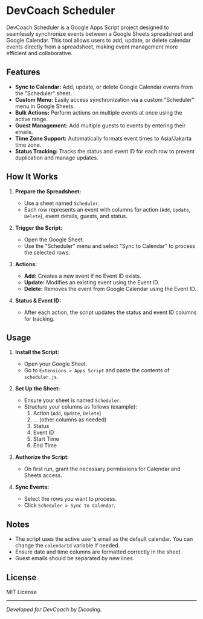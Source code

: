 # DevCoach Scheduler

DevCoach Scheduler is a Google Apps Script project designed to seamlessly synchronize events between a Google Sheets spreadsheet and Google Calendar. This tool allows users to add, update, or delete calendar events directly from a spreadsheet, making event management more efficient and collaborative.

## Features

- **Sync to Calendar:** Add, update, or delete Google Calendar events from the "Scheduler" sheet.
- **Custom Menu:** Easily access synchronization via a custom "Scheduler" menu in Google Sheets.
- **Bulk Actions:** Perform actions on multiple events at once using the active range.
- **Guest Management:** Add multiple guests to events by entering their emails.
- **Time Zone Support:** Automatically formats event times to Asia/Jakarta time zone.
- **Status Tracking:** Tracks the status and event ID for each row to prevent duplication and manage updates.

## How It Works

1. **Prepare the Spreadsheet:**
   - Use a sheet named `Scheduler`.
   - Each row represents an event with columns for action (`Add`, `Update`, `Delete`), event details, guests, and status.

2. **Trigger the Script:**
   - Open the Google Sheet.
   - Use the "Scheduler" menu and select "Sync to Calendar" to process the selected rows.

3. **Actions:**
   - **Add:** Creates a new event if no Event ID exists.
   - **Update:** Modifies an existing event using the Event ID.
   - **Delete:** Removes the event from Google Calendar using the Event ID.

4. **Status & Event ID:**
   - After each action, the script updates the status and event ID columns for tracking.

## Usage

1. **Install the Script:**
   - Open your Google Sheet.
   - Go to `Extensions > Apps Script` and paste the contents of `scheduler.js`.

2. **Set Up the Sheet:**
   - Ensure your sheet is named `Scheduler`.
   - Structure your columns as follows (example):
     1. Action (`Add`, `Update`, `Delete`)
     2. ... (other columns as needed)
     9. Status
     10. Event ID
     11. Start Time
     12. End Time

3. **Authorize the Script:**
   - On first run, grant the necessary permissions for Calendar and Sheets access.

4. **Sync Events:**
   - Select the rows you want to process.
   - Click `Scheduler > Sync to Calendar`.

## Notes

- The script uses the active user's email as the default calendar. You can change the `calendarId` variable if needed.
- Ensure date and time columns are formatted correctly in the sheet.
- Guest emails should be separated by new lines.

## License

MIT License

---

*Developed for DevCoach by Dicoding.*